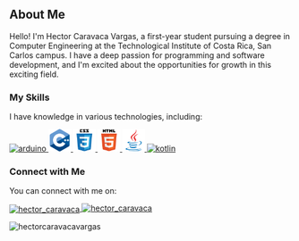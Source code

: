 ## About Me

Hello! I'm Hector Caravaca Vargas, a first-year student pursuing a degree in Computer Engineering at the Technological Institute of Costa Rica, San Carlos campus. I have a deep passion for programming and software development, and I'm excited about the opportunities for growth in this exciting field.

### My Skills

I have knowledge in various technologies, including:
<p align= "left"> 
  <a href= "https://www.arduino.cc/" target="_blank" rel="noreferrer"> <img src="https://cdn.worldvectorlogo.com/logos/arduino-1.svg" alt="arduino" width="40" height="40"/> </a> <a href = "https://cplusplus.com" target = "_blank" rel = "noreferrer"> <img src="https://raw.githubusercontent.com/devicons/devicon/master/icons/cplusplus/cplusplus-original.svg" alt="cplusplus" width="40" height="40"/> </a> 
  <a href="https://www.w3schools.com/css/" target="_blank" rel="noreferrer"> <img src="https://raw.githubusercontent.com/devicons/devicon/master/icons/css3/css3-original-wordmark.svg" alt="css3" width="40" height="40"/> </a> 
  <a href="https://www.w3.org/html/" target="_blank" rel="noreferrer"> <img src="https://raw.githubusercontent.com/devicons/devicon/master/icons/html5/html5-original-wordmark.svg" alt="html5" width="40" height="40"/> </a> 
  <a href="https://www.java.com" target="_blank" rel="noreferrer"> <img src="https://raw.githubusercontent.com/devicons/devicon/master/icons/java/java-original.svg" alt="java" width="40" height="40"/> </a> 
  <a href="https://kotlinlang.org" target="_blank" rel="noreferrer"> <img src = "https://download.logo.wine/logo/Kotlin_(programming_language)/Kotlin_(programming_language)-Logo.wine.png" alt="kotlin" width="40" height="40"/> </a> 
</p>

### Connect with Me

You can connect with me on:

<p align = "left"> 
<a href= "https://www.instagram.com/hector_caravaca/" target="blank"> <img align="center" src="https://raw.githubusercontent.com/rahuldkjain/github-profile-readme-generator/master/src/images/icons/Social/instagram.svg" alt="hector_caravaca" height="40" width="40" /> </a>
<a href= "https://wa.me/50683339684" target = "blank">  <img src = "https://github.com/rahuldkjain/github-profile-readme-generator/blob/master/src/images/icons/Social/whatsapp.svg" alt="hector_caravaca" width="40" height="40"/> </a>
</p>

<p align="left">
  <img src="https://github-readme-stats.vercel.app/api/top-langs?username=hectorcaravacavargas&show_icons=true&locale=en&layout=compact" alt = "hectorcaravacavargas" />
</p>

<!---
hectorcaravacavargas/hectorcaravacavargas is a ✨ special ✨ repository because its `README.md` (this file) appears on your GitHub profile.
You can click the Preview link to take a look at your changes.
--->
